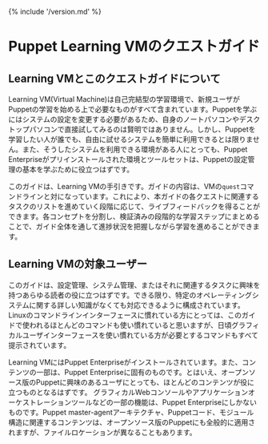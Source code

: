 {% include '/version.md' %}

# Puppet Learning VMのクエストガイド

## Learning VMとこのクエストガイドについて

Learning VM(Virtual Machine)は自己完結型の学習環境で、新規ユーザがPuppetの学習を始める上で必要なものがすべて含まれています。Puppetを学ぶにはシステムの設定を変更する必要があるため、自身のノートパソコンやデスクトップパソコンで直接試してみるのは賢明ではありません。しかし、Puppetを学習したい人が誰でも、自由に試せるシステムを簡単に利用できるとは限りません。また、そうしたシステムを利用できる環境がある人にとっても、Puppet Enterpriseがプリインストールされた環境とツールセットは、Puppetの設定管理の基本を学ぶために役立つはずです。

このガイドは、Learning VMの手引きです。ガイドの内容は、VMの`quest`コマンドラインと対になっています。これにより、本ガイドの各クエストに関連するタスクのリストを進めていく段階に応じて、ライブフィードバックを得ることができます。各コンセプトを分割し、検証済みの段階的な学習ステップにまとめることで、ガイド全体を通して進捗状況を把握しながら学習を進めることができます。

## Learning VMの対象ユーザー

このガイドは、設定管理、システム管理、またはそれに関連するタスクに興味を持つあらゆる読者の役に立つはずです。できる限り、特定のオペレーティングシステムに関する詳しい知識がなくても対応できるように構成されています。Linuxのコマンドラインインターフェースに慣れている方にとっては、このガイドで使われるほとんどのコマンドも使い慣れていると思いますが、日頃グラフィカルユーザインターフェースを使い慣れている方が必要とするコマンドもすべて提示されています。

Learning VMにはPuppet Enterpriseがインストールされています。また、コンテンツの一部は、Puppet Enterpriseに固有のものです。とはいえ、オープンソース版のPuppetに興味のあるユーザにとっても、ほとんどのコンテンツが役に立つものとなるはずです。 グラフィカルWebコンソールやアプリケーションオーケストレーションツールなどの一部の機能は、Puppet Enterpriseにしかないものです。Puppet master-agentアーキテクチャ、Puppetコード、モジュール構造に関連するコンテンツは、オープンソース版のPuppetにも全般的に適用されますが、ファイルロケーションが異なることもあります。
